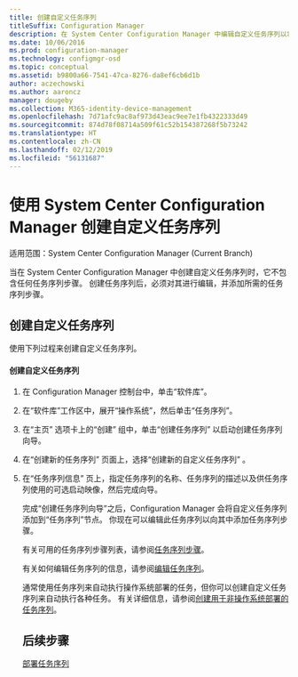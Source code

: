 ```yaml
---
title: 创建自定义任务序列
titleSuffix: Configuration Manager
description: 在 System Center Configuration Manager 中编辑自定义任务序列以将步骤添加到任务序列。
ms.date: 10/06/2016
ms.prod: configuration-manager
ms.technology: configmgr-osd
ms.topic: conceptual
ms.assetid: b9800a66-7541-47ca-8276-da8ef6cb6d1b
author: aczechowski
ms.author: aaroncz
manager: dougeby
ms.collection: M365-identity-device-management
ms.openlocfilehash: 7d71afc9ac8af973d43eac9ee7e1fb4322333d49
ms.sourcegitcommit: 874d78f08714a509f61c52b154387268f5b73242
ms.translationtype: HT
ms.contentlocale: zh-CN
ms.lasthandoff: 02/12/2019
ms.locfileid: "56131687"
---
```

# <a name="create-a-custom-task-sequence-with-system-center-configuration-manager"></a>使用 System Center Configuration Manager 创建自定义任务序列

适用范围：System Center Configuration Manager (Current Branch)

当在 System Center Configuration Manager 中创建自定义任务序列时，它不包含任何任务序列步骤。 创建任务序列后，必须对其进行编辑，并添加所需的任务序列步骤。  

##  <a name="BKMK_CustomTS"></a> 创建自定义任务序列  
 使用下列过程来创建自定义任务序列。  

#### <a name="to-create-a-custom-task-sequence"></a>创建自定义任务序列  

1. 在 Configuration Manager 控制台中，单击“软件库”。  

2. 在“软件库”工作区中，展开“操作系统”，然后单击“任务序列”。  

3. 在“主页”  选项卡上的“创建”  组中，单击“创建任务序列”  以启动创建任务序列向导。  

4. 在“创建新的任务序列”  页面上，选择“创建新的自定义任务序列” 。  

5. 在“任务序列信息”  页上，指定任务序列的名称、任务序列的描述以及供任务序列使用的可选启动映像，然后完成向导。  

   完成“创建任务序列向导”之后，Configuration Manager 会将自定义任务序列添加到“任务序列”节点。 你现在可以编辑此任务序列以向其中添加任务序列步骤。  

   有关可用的任务序列步骤列表，请参阅[任务序列步骤](../understand/task-sequence-steps.md)。  

   有关如何编辑任务序列的信息，请参阅[编辑任务序列](manage-task-sequences-to-automate-tasks.md#BKMK_ModifyTaskSequence)。  

   通常使用任务序列来自动执行操作系统部署的任务，但你可以创建自定义任务序列来自动执行各种任务。 有关详细信息，请参阅[创建用于非操作系统部署的任务序列](create-a-task-sequence-for-non-operating-system-deployments.md)。  

   ## <a name="next-steps"></a>后续步骤
   [部署任务序列](manage-task-sequences-to-automate-tasks.md#BKMK_DeployTS)
